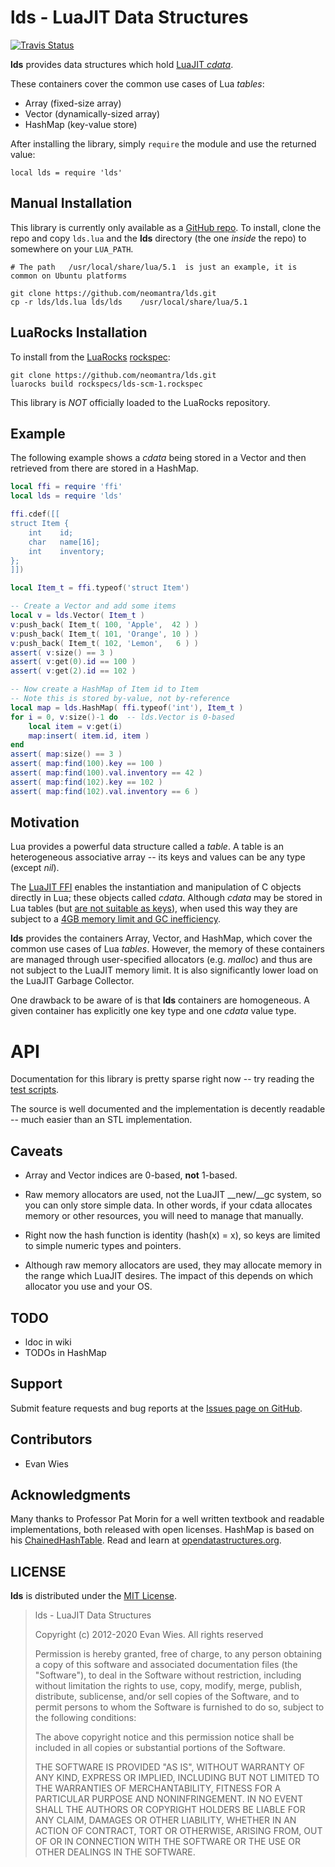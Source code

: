 
# lds - LuaJIT Data Structures

[![Travis Status](https://travis-ci.org/neomantra/lds.svg?branch=master)](https://travis-ci.org/neomantra/lds)

**lds** provides data structures which hold [LuaJIT *cdata*](http://luajit.org/ext_ffi_api.html).   

These containers cover the common use cases of Lua *tables*:

  * Array (fixed-size array)
  * Vector (dynamically-sized array)
  * HashMap (key-value store)

After installing the library, simply `require` the module and use the returned value:
```
local lds = require 'lds'
```

## Manual Installation

This library is currently only available as a [GitHub repo](https://github.com/neomantra/lds). To install, clone the repo and copy `lds.lua` and the **lds** directory (the one *inside* the repo) to somewhere on your `LUA_PATH`.


```
# The path   /usr/local/share/lua/5.1  is just an example, it is common on Ubuntu platforms

git clone https://github.com/neomantra/lds.git
cp -r lds/lds.lua lds/lds    /usr/local/share/lua/5.1
```


## LuaRocks Installation

To install from the [LuaRocks](https://luarocks.org/) [rockspec](https://github.com/neomantra/lds/blob/master/rockspecs/lds-scm-1.rockspec):

```
git clone https://github.com/neomantra/lds.git
luarocks build rockspecs/lds-scm-1.rockspec
```

This library is *NOT* officially loaded to the LuaRocks repository.

## Example

The following example shows a *cdata* being stored in a Vector and then retrieved from there are stored in a HashMap.

```lua
local ffi = require 'ffi'
local lds = require 'lds'

ffi.cdef([[
struct Item {
    int    id;
    char   name[16];
    int    inventory;
};
]])

local Item_t = ffi.typeof('struct Item')

-- Create a Vector and add some items
local v = lds.Vector( Item_t )
v:push_back( Item_t( 100, 'Apple',  42 ) )
v:push_back( Item_t( 101, 'Orange', 10 ) )
v:push_back( Item_t( 102, 'Lemon',   6 ) )
assert( v:size() == 3 )
assert( v:get(0).id == 100 )
assert( v:get(2).id == 102 )

-- Now create a HashMap of Item id to Item
-- Note this is stored by-value, not by-reference
local map = lds.HashMap( ffi.typeof('int'), Item_t )
for i = 0, v:size()-1 do  -- lds.Vector is 0-based
    local item = v:get(i)
    map:insert( item.id, item )  
end
assert( map:size() == 3 )
assert( map:find(100).key == 100 )
assert( map:find(100).val.inventory == 42 )
assert( map:find(102).key == 102 )
assert( map:find(102).val.inventory == 6 )

```

## Motivation

Lua provides a powerful data structure called a *table*.  A table is an heterogeneous associative array -- its keys and values can be any type (except *nil*).
  
The [LuaJIT FFI](http://luajit.org/ext_ffi.html) enables the instantiation and manipulation of C objects directly in Lua; these objects called *cdata*.  Although *cdata* may be stored in Lua tables (but [are not suitable as keys](http://luajit.org/ext_ffi_semantics.html#cdata_key)), when used this way they are subject to a [4GB memory limit and GC inefficiency](http://lua-users.org/lists/lua-l/2010-11/msg00241.html).

**lds** provides the containers Array, Vector, and HashMap, which cover the common use cases of Lua *tables*.  However, the memory of these containers are managed through user-specified allocators (e.g. *malloc*) and thus are not subject to the LuaJIT memory limit.  It is also significantly lower load on the LuaJIT Garbage Collector.

One drawback to be aware of is that **lds** containers are homogeneous.  A given container has explicitly one key type and one *cdata* value type.  


# API

Documentation for this library is pretty sparse right now -- try reading the [test scripts](https://github.com/neomantra/lds/tree/master/tests).

The source is well documented and the implementation is decently readable -- much easier than an STL implementation.

  
## Caveats

  * Array and Vector indices are 0-based, **not** 1-based.

  * Raw memory allocators are used, not the LuaJIT __new/__gc system, so you can only store simple data.  In other words, if your cdata allocates memory or other resources, you will need to manage that manually. 

  * Right now the hash function is identity (hash(x) = x), so keys are limited to simple numeric types and pointers.

  * Although raw memory allocators are used, they may allocate memory in the range which LuaJIT desires.  The impact of this depends on which allocator you use and your OS.


## TODO

  * ldoc in wiki
  * TODOs in HashMap

## Support

Submit feature requests and bug reports at the [Issues page on GitHub](http://github.com/neomantra/lds/issues).


## Contributors

  * Evan Wies


## Acknowledgments

Many thanks to Professor Pat Morin for a well written textbook and readable implementations, both released with open licenses.  HashMap is based on his [ChainedHashTable](http://opendatastructures.org/ods-cpp/5_1_Hashing_with_Chaining.html).   Read and learn at [opendatastructures.org](http://opendatastructures.org).


## LICENSE

**lds** is distributed under the [MIT License](http://opensource.org/licenses/mit-license.php).

> lds - LuaJIT Data Structures
> 
> Copyright (c) 2012-2020 Evan Wies.  All rights reserved
> 
> Permission is hereby granted, free of charge, to any person obtaining a copy of this software and associated documentation files (the "Software"), to deal in the Software without restriction, including without limitation the rights to use, copy, modify, merge, publish, distribute, sublicense, and/or sell copies of the Software, and to permit persons to whom the Software is furnished to do so, subject to the following conditions:
> 
> The above copyright notice and this permission notice shall be included in all copies or substantial portions of the Software.
> 
> THE SOFTWARE IS PROVIDED "AS IS", WITHOUT WARRANTY OF ANY KIND, EXPRESS OR IMPLIED, INCLUDING BUT NOT LIMITED TO THE WARRANTIES OF MERCHANTABILITY, FITNESS FOR A PARTICULAR PURPOSE AND NONINFRINGEMENT. IN NO EVENT SHALL THE AUTHORS OR COPYRIGHT HOLDERS BE LIABLE FOR ANY CLAIM, DAMAGES OR OTHER LIABILITY, WHETHER IN AN ACTION OF CONTRACT, TORT OR OTHERWISE, ARISING FROM, OUT OF OR IN CONNECTION WITH THE SOFTWARE OR THE USE OR OTHER DEALINGS IN THE SOFTWARE.

